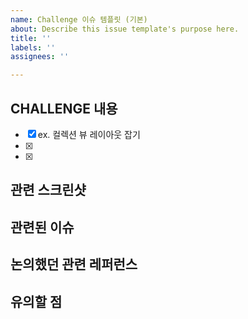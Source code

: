 ```yaml
---
name: Challenge 이슈 템플릿 (기본)
about: Describe this issue template's purpose here.
title: ''
labels: ''
assignees: ''

---
```


## CHALLENGE 내용 
- [x] ex. 컬렉션 뷰 레이아웃 잡기
- [x]
- [x] 

## 관련 스크린샷 

## 관련된 이슈

## 논의했던 관련 레퍼런스

## 유의할 점

